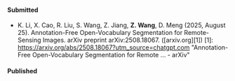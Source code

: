 #### Submitted

- K. Li, X. Cao, R. Liu, S. Wang, Z. Jiang, **Z. Wang**, D. Meng (2025, August 25). Annotation-Free Open-Vocabulary Segmentation for Remote-Sensing Images. arXiv preprint arXiv:2508.18067. ([arxiv.org][1])
[1]: https://arxiv.org/abs/2508.18067?utm_source=chatgpt.com "Annotation-Free Open-Vocabulary Segmentation for Remote ... - arXiv"

#### Published


